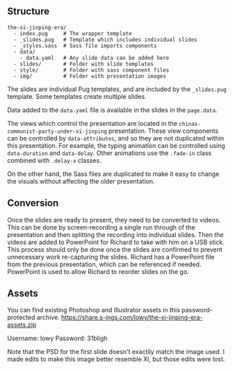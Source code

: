 ## Structure

```
the-xi-jinping-era/
  - index.pug     # The wrapper template
  - _slides.pug   # Template which includes individual slides
  - _styles.sass  # Sass file imports components
  - data/
    - data.yaml   # Any slide data can be added here
  - slides/       # Folder with slide templates
  - style/        # Folder with sass component files
  - img/          # Folder with presentation images

```

The slides are individual Pug templates, and are included by the `_slides.pug`
template. Some templates create multiple slides.

Data added to the `data.yaml` file is available in the slides in the
`page.data`.

The views which control the presentation are located in the
`chinas-communist-party-under-xi-jinping` presentation. These view components
can be controlled by `data-attributes`, and so they are not duplicated within
this presentation. For example, the typing animation can be controlled using
`data-duration` and `data-delay`. Other animations use the `.fade-in` class
combined with `.delay-x` classes.

On the other hand, the Sass files are duplicated to make it
easy to change the visuals without affecting the older presentation.

## Conversion

Once the slides are ready to present, they need to be converted to videos. This
can be done by screen-recording a single run through of the presentation and
then splitting the recording into individual slides. Then the videos are added
to PowerPoint for Richard to take with him on a USB stick. This process should
only be done once the slides are confirmed to prevent unnecessary work
re-capturing the slides. Richard has a PowerPoint file from the previous
presentation, which can be referenced if needed. PowerPoint is used to allow
Richard to reorder slides on the go.

## Assets

You can find existing Photoshop and Illustrator assets in this
password-protected archive.
https://share.s-ings.com/lowy/the-xi-jinping-era-assets.zip

Username: lowy
Password: 31bligh

Note that the PSD for the first slide doesn't exactily match the image used.
I made edits to make this image better resemble Xi, but those edits were lost.
